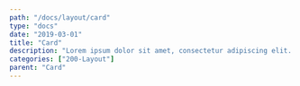 ```yaml
---
path: "/docs/layout/card"
type: "docs"
date: "2019-03-01"
title: "Card"
description: "Lorem ipsum dolor sit amet, consectetur adipiscing elit. Nunc tempus laoreet leo sit amet iaculis."
categories: ["200-Layout"]
parent: "Card"
---
```

